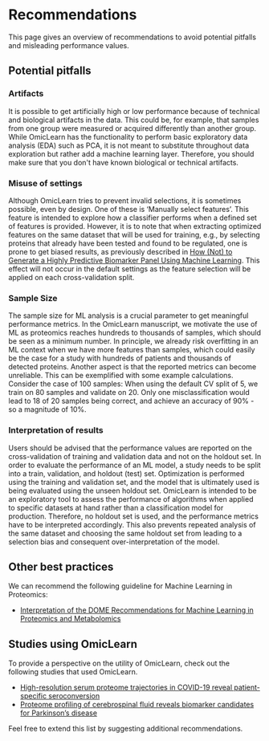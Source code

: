 # Recommendations

This page gives an overview of recommendations to avoid potential pitfalls and misleading performance values.

## Potential pitfalls

### Artifacts
It is possible to get artificially high or low performance because of technical and biological artifacts in the data. This could be, for example, that samples from one group were measured or acquired differently than another group. While OmicLearn has the functionality to perform basic exploratory data analysis (EDA) such as PCA, it is not meant to substitute throughout data exploration but rather add a machine learning layer. Therefore, you should make sure that you don't have known biological or technical artifacts.

### Misuse of settings
Although OmicLearn tries to prevent invalid selections, it is sometimes possible, even by design. One of these is ‘Manually select features’. This feature is intended to explore how a classifier performs when a defined set of features is provided. However, it is to note that when extracting optimized features on the same dataset that will be used for training, e.g., by selecting proteins that already have been tested and found to be regulated, one is prone to get biased results, as previously described in
[How (Not) to Generate a Highly Predictive Biomarker Panel Using Machine Learning](https://pubs.acs.org/doi/10.1021/acs.jproteome.2c00117). This effect will not occur in the default settings as the feature selection will be applied on each cross-validation split.

### Sample Size
The sample size for ML analysis is a crucial parameter to get meaningful performance metrics. In the OmicLearn manuscript, we motivate the use of ML as proteomics reaches hundreds to thousands of samples, which should be seen as a minimum number.
In principle, we already risk overfitting in an ML context when we have more features than samples, which could easily be the case for a study with hundreds of patients and thousands of detected proteins.
Another aspect is that the reported metrics can become unreliable. This can be exemplified with some example calculations.
Consider the case of 100 samples: When using the default CV split of 5, we train on 80 samples and validate on 20. Only one misclassification would lead to 18 of 20 samples being correct, and achieve an accuracy of 90% - so a magnitude of 10%.

### Interpretation of results
Users should be advised that the performance values are reported on the cross-validation of training and validation data and not on the holdout set. In order to evaluate the performance of an ML model, a study needs to be split into a train, validation, and holdout (test) set. Optimization is performed using the training and validation set, and the model that is ultimately used is being evaluated using the unseen holdout set. OmicLearn is intended to be an exploratory tool to assess the performance of algorithms when applied to specific datasets at hand rather than a classification model for production. Therefore, no holdout set is used, and the performance metrics have to be interpreted accordingly. This also prevents repeated analysis of the same dataset and choosing the same holdout set from leading to a selection bias and consequent over-interpretation of the model.

## Other best practices
We can recommend the following guideline for Machine Learning in Proteomics:
 - [Interpretation of the DOME Recommendations for Machine Learning in Proteomics and Metabolomics](https://pubs.acs.org/doi/10.1021/acs.jproteome.1c00900)

## Studies using OmicLearn
To provide a perspective on the utility of OmicLearn, check out the following studies that used OmicLearn.

- [High-resolution serum proteome trajectories in COVID-19 reveal patient-specific seroconversion](https://www.embopress.org/doi/full/10.15252/emmm.202114167)
- [Proteome profiling of cerebrospinal fluid reveals biomarker candidates for Parkinson’s disease](https://doi.org/10.1016/j.xcrm.2022.100661)


Feel free to extend this list by suggesting additional recommendations.
